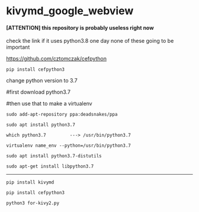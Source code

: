 # kivymd_google_webview

#### [ATTENTION] this repository is probably useless right now

check the link if it uses python3.8 one day none of these going to be important

https://github.com/cztomczak/cefpython

```
pip install cefpython3
```

change python version to 3.7

#first download python3.7

#then use that to make a virtualenv
```
sudo add-apt-repository ppa:deadsnakes/ppa
```
```
sudo apt install python3.7
```

```
which python3.7         ---> /usr/bin/python3.7
```
```
virtualenv name_env --python=/usr/bin/python3.7
```
```
sudo apt install python3.7-distutils
```
```
sudo apt-get install libpython3.7
```
---------------------------------
```
pip install kivymd

pip install cefpython3

python3 for-kivy2.py 
```

